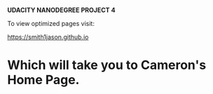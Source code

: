 **UDACITY NANODEGREE PROJECT 4**

To view optimized pages visit:

https://smith1jason.github.io

Which will take you to Cameron's Home Page.
=====================



